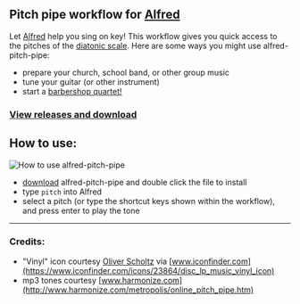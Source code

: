 ## Pitch pipe workflow for [Alfred][1]

Let [Alfred][1] help you sing on key! This workflow gives you quick access to the pitches of the [diatonic scale][2]. Here are some ways you might use alfred-pitch-pipe:

* prepare your church, school band, or other group music
* tune your guitar (or other instrument)
* start a [barbershop quartet!][3]

### [View releases and download](https://github.com/neilrenicker/alfred-pitch-pipe/releases)

## How to use:

![How to use alfred-pitch-pipe](http://f.cl.ly/items/2X2h1o2t0t2r3d1V0f1Y/alfred-pitch-pipe.gif)

* [download](https://github.com/neilrenicker/alfred-pitch-pipe/releases) alfred-pitch-pipe and double click the file to install
* type `pitch` into Alfred
* select a pitch (or type the shortcut keys shown within the workflow), and press enter to play the tone

[1]: http://www.alfredapp.com/
[2]: http://en.wikipedia.org/wiki/Diatonic_scale
[3]: http://en.wikipedia.org/wiki/Barbershop_music

---

### Credits:

* "Vinyl" icon courtesy [Oliver Scholtz](http://linux.softpedia.com/developer/Oliver-Scholtz-93.html) via [www.iconfinder.com](https://www.iconfinder.com/icons/23864/disc_lp_music_vinyl_icon)
* mp3 tones courtesy [www.harmonize.com](http://www.harmonize.com/metropolis/online_pitch_pipe.htm)